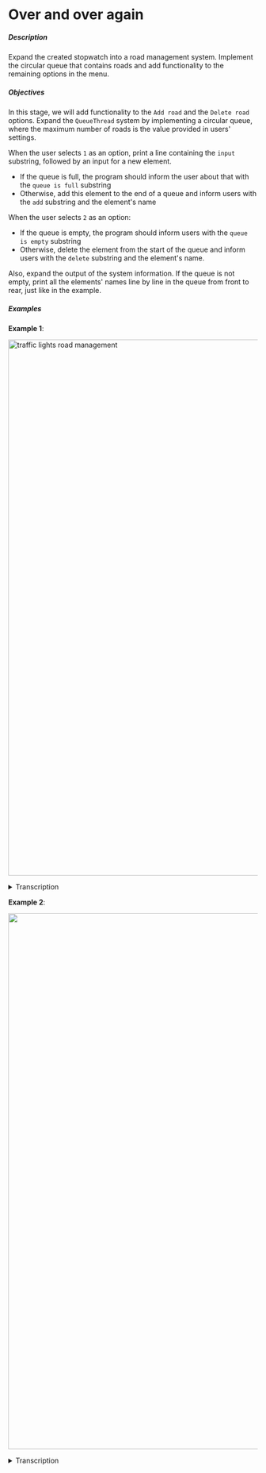 # Over and over again
<div class="step-text">
<h5 id="description">Description</h5>
<p>Expand the created stopwatch into a road management system. Implement the circular queue that contains roads and add functionality to the remaining options in the menu.</p>
<h5 id="objectives">Objectives</h5>
<p>In this stage, we will add functionality to the <code class="java">Add road</code> and the <code class="java">Delete road</code> options. Expand the <code class="java">QueueThread</code> system by implementing a circular queue, where the maximum number of roads is the value provided in users' settings. </p>
<p>When the user selects <code class="java">1</code> as an option, print a line containing the <code class="java">input</code> substring, followed by an input for a new element.</p>
<ul>
<li>If the queue is full, the program should inform the user about that with the <code class="java">queue is full</code> substring</li>
<li>Otherwise, add this element to the end of a queue and inform users with the <code class="java">add</code> substring and the element's name</li>
</ul>
<p>When the user selects <code class="java">2</code> as an option:</p>
<ul>
<li>If the queue is empty, the program should inform users with the <code class="java">queue is empty</code> substring</li>
<li>Otherwise, delete the element from the start of the queue and inform users with the <code class="java">delete</code> substring and the element's name.</li>
</ul>
<p>Also, expand the output of the system information. If the queue is not empty, print all the elements' names line by line in the queue from front to rear, just like in the example.</p>
<h5 id="examples">Examples</h5>
<p><strong>Example 1</strong>:</p>
<p><picture><img alt="traffic lights road management" height="1080" name="Stage5.gif" src="https://ucarecdn.com/7999d1b5-62f8-43f6-9d31-87d4023be82b/" width="1920"/></picture></p>
<details><summary>Transcription</summary>
<pre><code class="language-no-highlight"># To shrink the transcription each thread's output sequence will be collapsed like this:
# ! Xs. have passed since system startup !
# ! Number of roads: 5 !
# ! Interval: 3 !
# *roads*
# ! Press "Enter" to open menu !

Welcome to the traffic management system!
Input the number of roads: &gt; 5
Input the interval: &gt; 3
Menu:
1. Add road
2. Delete road
3. Open system
0. Quit
&gt; 1
Input road name: &gt; RoadA
RoadA Added!
&gt;
Menu:
1. Add road
2. Delete road
3. Open system
0. Quit
&gt; 3
! Xs. have passed since system startup !
! Number of roads: 5 !
! Interval: 3 !

RoadA

! Press "Enter" to open menu !
&gt;
Menu:
1. Add road
2. Delete road
3. Open system
0. Quit
&gt; 1
Input road name: &gt; RoadB
RoadB Added!
&gt;
Menu:
1. Add road
2. Delete road
3. Open system
0. Quit
&gt; 3
! Xs. have passed since system startup !
! Number of roads: 5 !
! Interval: 3 !

RoadA
RoadB

! Press "Enter" to open menu !
&gt;
Menu:
1. Add road
2. Delete road
3. Open system
0. Quit
&gt; 1
Input road name: &gt; RoadC
RoadC Added!
&gt;
Menu:
1. Add road
2. Delete road
3. Open system
0. Quit
&gt; 3
! Xs. have passed since system startup !
! Number of roads: 5 !
! Interval: 3 !

RoadA
RoadB
RoadC

! Press "Enter" to open menu !
&gt;
Menu:
1. Add road
2. Delete road
3. Open system
0. Quit
&gt; 2
RoadA deleted!
&gt;
Menu:
1. Add road
2. Delete road
3. Open system
0. Quit
&gt; 3
! Xs. have passed since system startup !
! Number of roads: 5 !
! Interval: 3 !

RoadB
RoadC

! Press "Enter" to open menu !
&gt;
Menu:
1. Add road
2. Delete road
3. Open system
0. Quit
&gt; 1
Input road name: &gt; RoadD
RoadD Added!
&gt;
Menu:
1. Add road
2. Delete road
3. Open system
0. Quit
&gt; 2
RoadB deleted!
&gt;
Menu:
1. Add road
2. Delete road
3. Open system
0. Quit
&gt; 2
RoadC deleted!
&gt;
&gt; 3
! Xs. have passed since system startup !
! Number of roads: 5 !
! Interval: 3 !

RoadD

! Press "Enter" to open menu !
&gt;
Menu:
1. Add road
2. Delete road
3. Open system
0. Quit
&gt; 0
Bye!</code></pre>
</details>
<p><strong>Example 2</strong>:</p>
<p><picture><img alt="" height="1080" name="stage5addJV.gif" src="https://ucarecdn.com/a2649044-ac2f-4e11-b087-cf0724f000d2/" width="1920"/></picture></p>
<details><summary>Transcription</summary>
<pre><code class="language-no-highlight"># To shrink the output each thread's message sequence will be collapsed like this:
# ! THREAD_INFO_HEADER !
# 
# ! THREAD_INFO_FOOTER !

# And each menu output will be collapsed like this:
# ! MENU_INFO !

Welcome to the traffic management system!
Input the number of roads: &gt; 2
Input the interval: &gt; 2
! MENU_INFO !
&gt; 1
Input road name: &gt; RoadA 
RoadA Added!
&gt; 
! MENU_INFO !
&gt; 1
Input road name: &gt; RoadB 
RoadB Added!
&gt; 
! MENU_INFO !
&gt; 1
Input road name: &gt; RoadC 
<strong>Queue is full</strong>
&gt; 
! MENU_INFO !
&gt; 3
! THREAD_INFO_HEADER !

RoadA
RoadB

! THREAD_INFO_FOOTER !
&gt;
! MENU_INFO !
&gt; 2
RoadA deleted!
&gt;
! MENU_INFO !
&gt; 2
RoadB deleted!
&gt;
! MENU_INFO !
&gt; 3
! THREAD_INFO_HEADER !


! THREAD_INFO_FOOTER !
&gt;
! MENU_INFO !
&gt; 2
<strong>Queue is empty</strong>
&gt;
! MENU_INFO !
&gt; 1
Input road name: &gt; RoadD 
RoadD Added!
&gt; 
! MENU_INFO !
&gt; 3
! THREAD_INFO_HEADER !

RoadD

! THREAD_INFO_FOOTER !
&gt;
! MENU_INFO !
&gt; 0
Bye!</code></pre>
</details>
</div>
